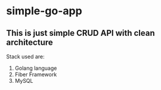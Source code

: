 # simple-go-app

## This is just simple CRUD API with clean architecture

Stack used are:
1. Golang language
2. Fiber Framework
3. MySQL